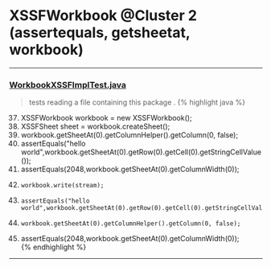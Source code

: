# XSSFWorkbook @Cluster 2 (assertequals, getsheetat, workbook)

***

### [WorkbookXSSFImplTest.java](https://searchcode.com/codesearch/view/72853773/)
> tests reading a file containing this package . 
{% highlight java %}
37. XSSFWorkbook workbook = new XSSFWorkbook();
38. XSSFSheet sheet = workbook.createSheet();
42. workbook.getSheetAt(0).getColumnHelper().getColumn(0, false);
43. assertEquals("hello world",workbook.getSheetAt(0).getRow(0).getCell(0).getStringCellValue());
44. assertEquals(2048,workbook.getSheetAt(0).getColumnWidth(0));
52.     workbook.write(stream);        
56.     assertEquals("hello world",workbook.getSheetAt(0).getRow(0).getCell(0).getStringCellValue());
58.     workbook.getSheetAt(0).getColumnHelper().getColumn(0, false);
59. assertEquals(2048,workbook.getSheetAt(0).getColumnWidth(0));        
{% endhighlight %}

***


